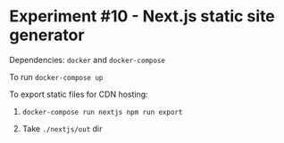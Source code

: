 # Experiment #10 - Next.js static site generator

Dependencies: `docker` and `docker-compose`

To run `docker-compose up`

To export static files for CDN hosting:

1. `docker-compose run nextjs npm run export`

2. Take `./nextjs/out` dir
